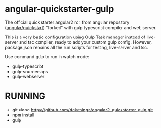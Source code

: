 # angular-quickstarter-gulp
The official quick starter angular2 rc.1 from angular repository ([angular/quickstart](https://github.com/angular/quickstart)) "forked" with gulp typescript compiler and web server.

This is a very basic configuration using Gulp Task manager instead of live-server and tsc compiler, ready to add your custom gulp config. However, package.json remains all the run scripts for testing, live-server and tsc.

Use command gulp to run in watch mode:
* gulp-typescript
* gulp-sourcemaps
* gulp-webserver

# RUNNING
* git clone https://github.com/deivthings/angular2-quickstarter-gulp.git
* npm install
* gulp
